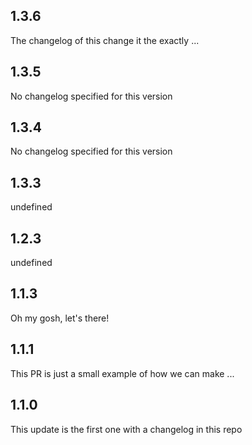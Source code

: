 
## 1.3.6

The changelog of this change it the exactly ...
                
## 1.3.5

No changelog specified for this version
                
## 1.3.4

No changelog specified for this version
                
## 1.3.3

undefined
                
## 1.2.3

undefined
                
## 1.1.3

Oh my gosh, let's there!

## 1.1.1

This PR is just a small example of how we can make ...
                
## 1.1.0

This update is the first one with a changelog in this repo
                